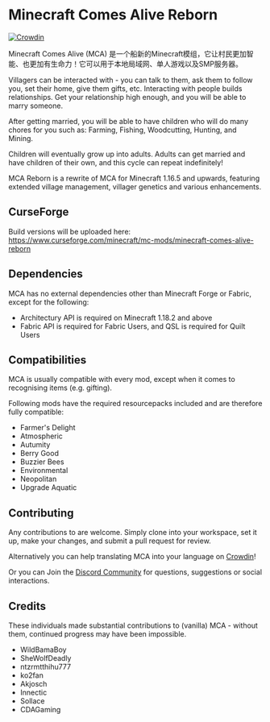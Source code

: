 Minecraft Comes Alive Reborn
=====================

[![Crowdin](https://badges.crowdin.net/minecraft-comes-alive-2/localized.svg)](https://crowdin.com/project/minecraft-comes-alive-2)

Minecraft Comes Alive (MCA) 是一个船新的Minecraft模组，它让村民更加智能、也更加有生命力！它可以用于本地局域网、单人游戏以及SMP服务器。

Villagers can be interacted with - you can talk to them, ask them to follow you, set their home, give them gifts, etc. Interacting with people builds relationships. Get your relationship high enough, and you will be able to marry someone.

After getting married, you will be able to have children who will do many chores for you such as: Farming, Fishing, Woodcutting, Hunting, and Mining.

Children will eventually grow up into adults. Adults can get married and have children of their own, and this cycle can repeat indefinitely!

MCA Reborn is a rewrite of MCA for Minecraft 1.16.5 and upwards, featuring extended village management, villager genetics and various enhancements.

## CurseForge

Build versions will be uploaded here:
https://www.curseforge.com/minecraft/mc-mods/minecraft-comes-alive-reborn

## Dependencies

MCA has no external dependencies other than Minecraft Forge or Fabric, except for the following:

- Architectury API is required on Minecraft 1.18.2 and above
- Fabric API is required for Fabric Users, and QSL is required for Quilt Users

## Compatibilities

MCA is usually compatible with every mod, except when it comes to recognising items (e.g. gifting).

Following mods have the required resourcepacks included and are therefore fully compatible:

- Farmer's Delight
- Atmospheric
- Autumity
- Berry Good
- Buzzier Bees
- Environmental
- Neopolitan
- Upgrade Aquatic

## Contributing

Any contributions to are welcome. Simply clone into your workspace, set it up, make your changes, and submit a pull request for review.

Alternatively you can help translating MCA into your language on [Crowdin](https://crowdin.com/project/minecraft-comes-alive-2)!

Or you can Join the [Discord Community](https://discord.com/invite/EjYwZUJbpf) for questions, suggestions or social interactions.

## Credits

These individuals made substantial contributions to (vanilla) MCA - without them, continued progress may have been impossible.

- WildBamaBoy
- SheWolfDeadly
- ntzrmtthihu777
- ko2fan
- Akjosch
- Innectic
- Sollace
- CDAGaming
